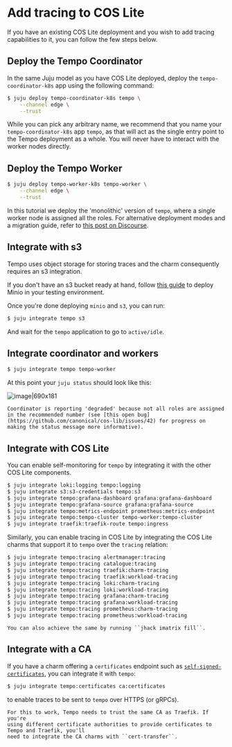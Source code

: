 # Add tracing to COS Lite

If you have an existing COS Lite deployment and you wish to add tracing 
capabilities to it, you can follow the few steps below.

## Deploy the Tempo Coordinator

In the same Juju model as you have COS Lite deployed, deploy the ``tempo-coordinator-k8s`` app
using the following command: 

```bash
$ juju deploy tempo-coordinator-k8s tempo \
    --channel edge \
    --trust
```

While you can pick any arbitrary name, we recommend that you name your 
`tempo-coordinator-k8s` app `tempo`, as that will act as the single entry 
point to the Tempo deployment as a whole. You will never have to interact 
with the worker nodes directly.
    
## Deploy the Tempo Worker

```bash    
$ juju deploy tempo-worker-k8s tempo-worker \
    --channel edge \
    --trust
```

In this tutorial we deploy the 'monolithic' version of `tempo`, where a 
single worker node is assigned all the roles. For alternative deployment 
modes and a migration guide, refer to  [this post on Discourse](https://discourse.charmhub.io/t/cos-lite-docs-managing-deployments-of-cos-lite-ha-addons/15213).

## Integrate with s3

Tempo uses object storage for storing traces and the charm consequently 
requires an s3 integration.

If you don't have an s3 bucket ready at hand, follow [this guide](https://discourse.charmhub.io/t/cos-lite-docs-set-up-minio-for-s3-testing/15211) to deploy Minio in your testing environment.

Once you're done deploying ``minio`` and ``s3``, you can run:

```bash
$ juju integrate tempo s3
```

And wait for the `tempo` application to go to `active/idle`.


## Integrate coordinator and workers

```bash    
$ juju integrate tempo tempo-worker
```

At this point your `juju status` should look like this:

![image|690x181](assets/add-tracing-support-to-cos-lite.png)


```{note}
Coordinator is reporting 'degraded' because not all roles are assigned in the recommended number (see [this open bug](https://github.com/canonical/cos-lib/issues/42) for progress on making the status message more informative).
```

## Integrate with COS Lite

You can enable self-monitoring for ``tempo`` by integrating it with the other COS Lite components.
 
```bash
$ juju integrate loki:logging tempo:logging
$ juju integrate s3:s3-credentials tempo:s3
$ juju integrate tempo:grafana-dashboard grafana:grafana-dashboard
$ juju integrate tempo:grafana-source grafana:grafana-source
$ juju integrate tempo:metrics-endpoint prometheus:metrics-endpoint
$ juju integrate tempo:tempo-cluster tempo-worker:tempo-cluster
$ juju integrate traefik:traefik-route tempo:ingress
```

Similarly, you can enable tracing in COS Lite by integrating the COS Lite charms that support 
it to `tempo` over the `tracing` relation:

```bash 
$ juju integrate tempo:tracing alertmanager:tracing
$ juju integrate tempo:tracing catalogue:tracing
$ juju integrate tempo:tracing traefik:charm-tracing
$ juju integrate tempo:tracing traefik:workload-tracing
$ juju integrate tempo:tracing loki:charm-tracing
$ juju integrate tempo:tracing loki:workload-tracing
$ juju integrate tempo:tracing grafana:charm-tracing
$ juju integrate tempo:tracing grafana:workload-tracing
$ juju integrate tempo:tracing prometheus:charm-tracing
$ juju integrate tempo:tracing prometheus:workload-tracing
```

```{note}
You can also achieve the same by running ``jhack imatrix fill``.
```

## Integrate with a CA

If you have a charm offering a `certificates` endpoint such as [`self-signed-certificates`](https://charmhub.io/self-signed-certificates), you can integrate it with `tempo`:

```bash
$ juju integrate tempo:certificates ca:certificates 
```

to enable traces to be sent to `tempo` over HTTPS (or gRPCs).

```{note}
For this to work, Tempo needs to trust the same CA as Traefik. If you're 
using different certificate authorities to provide certificates to Tempo and Traefik, you'll 
need to integrate the CA charms with ``cert-transfer``.
```
